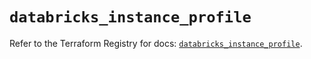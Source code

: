 # `databricks_instance_profile`

Refer to the Terraform Registry for docs: [`databricks_instance_profile`](https://registry.terraform.io/providers/databricks/databricks/1.90.0/docs/resources/instance_profile).
